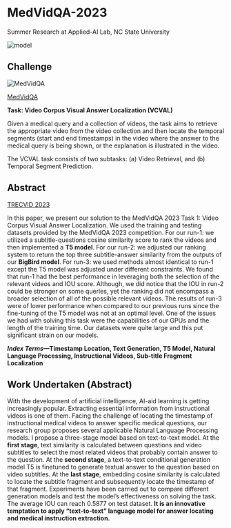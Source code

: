 # MedVidQA-2023
Summer Research at Applied-AI Lab, NC State University

![model](https://github.com/QiLong25/MedVidQA-2023/assets/143149589/aac91c52-c60c-4c18-9e48-544dac3afe03)

## Challenge
![MedVidQA](https://medvidqa.github.io/img/vcval.PNG)

[MedVidQA](https://medvidqa.github.io/)

**Task: Video Corpus Visual Answer Localization (VCVAL)**

Given a medical query and a collection of videos, the task aims to retrieve the appropriate video from the video collection and then locate the temporal segments (start and end timestamps) in the video where the answer to the medical query is being shown, or the explanation is illustrated in the video.

The VCVAL task consists of two subtasks: (a) Video Retrieval, and (b) Temporal Segment Prediction.

## Abstract
[TRECVID 2023](https://www-nlpir.nist.gov/projects/tvpubs/tv.pubs.23.org.html)

In this paper, we present our solution to the MedVidQA 2023 Task 1: Video Corpus Visual Answer Localization. We used the training and testing datasets provided by the MedVidQA 2023 competition. For our run-1: we utilized a subtitle-questions cosine similarity score to rank the videos and then implemented a **T5 model**. For our run-2: we adjusted our ranking system to return the top three subtitle-answer similarity from the outputs of our **BigBird model**. For run-3: we used methods almost identical to run-1 except the T5 model was adjusted under different constraints. We found that run-1 had the best performance in leveraging both the selection of the relevant videos and IOU score. Although, we did notice that the IOU in run-2 could be stronger on some queries, yet the ranking did not encompass a broader selection of all of the possible relevant videos. The results of run-3 were of lower performance when compared to our previous runs since the fine-tuning of the T5 model was not at an optimal level. One of the issues we had with solving this task were the capabilities of our GPUs and the length of the training time. Our datasets were quite large and this put significant strain on our models.
 
***Index Terms*—Timestamp Location, Text Generation, T5 Model, Natural Language Processing, Instructional Videos, Sub-title Fragment Localization**

## Work Undertaken (Abstract)
With the development of artificial intelligence, AI-aid learning is getting increasingly popular. Extracting essential information from instructional videos is one of them. Facing the challenge of locating the timestamp of instructional medical videos to answer specific medical questions, our research group proposes several applicable Natural Language Processing models. I propose a three-stage model based on text-to-text model. At the **first stage**, text similarity is calculated between questions and video subtitles to select the most related videos that probably contain answer to the question. At the **second stage**, a text-to-text conditional generation model T5 is finetuned to generate textual answer to the question based on video subtitles. At the **last stage**, embedding cosine similarity is calculated to locate the subtitle fragment and subsequently locate the timestamp of that fragment. Experiments have been carried out to compare different generation models and test the model’s effectiveness on solving the task. The average IOU can reach 0.5877 on test dataset. **It is an innovative temptation to apply “text-to-text” language model for answer locating and medical instruction extraction.**
